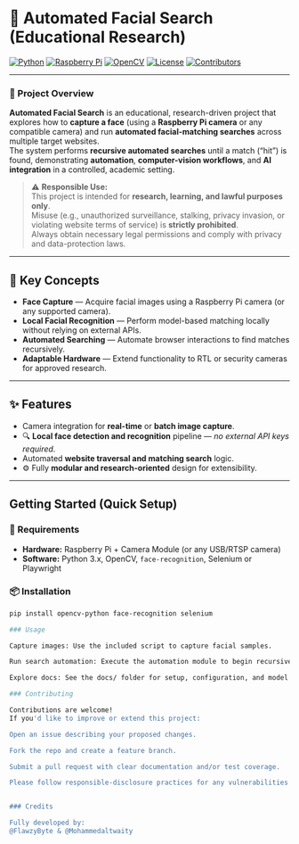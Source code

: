 # 🧠 Automated Facial Search (Educational Research)

[![Python](https://img.shields.io/badge/Python-3.x-blue?logo=python)](https://www.python.org/)
[![Raspberry Pi](https://img.shields.io/badge/Hardware-Raspberry%20Pi-red?logo=raspberrypi)](https://www.raspberrypi.com/)
[![OpenCV](https://img.shields.io/badge/Library-OpenCV-green?logo=opencv)](https://opencv.org/)
[![License](https://img.shields.io/badge/Use-Research%20%7C%20Educational-orange)](#)
[![Contributors](https://img.shields.io/badge/Contributors-FlawzyByte%20%7C%20Mohammedaltwaity-lightgrey)](#credits)

---

### 🎯 Project Overview
**Automated Facial Search** is an educational, research-driven project that explores how to **capture a face** (using a **Raspberry Pi camera** or any compatible camera) and run **automated facial-matching searches** across multiple target websites.  
The system performs **recursive automated searches** until a match (“hit”) is found, demonstrating **automation**, **computer-vision workflows**, and **AI integration** in a controlled, academic setting.

> ⚠️ **Responsible Use:**  
> This project is intended for **research, learning, and lawful purposes only**.  
> Misuse (e.g., unauthorized surveillance, stalking, privacy invasion, or violating website terms of service) is **strictly prohibited**.  
> Always obtain necessary legal permissions and comply with privacy and data-protection laws.

---

## 🔑 Key Concepts
-  **Face Capture** — Acquire facial images using a Raspberry Pi camera (or any supported camera).  
-  **Local Facial Recognition** — Perform model-based matching locally without relying on external APIs.  
-  **Automated Searching** — Automate browser interactions to find matches recursively.  
-  **Adaptable Hardware** — Extend functionality to RTL or security cameras for approved research.

---

## ✨ Features
-  Camera integration for **real-time** or **batch image capture**.  
- 🔍 **Local face detection and recognition** pipeline — *no external API keys required*.  
-  Automated **website traversal and matching search** logic.  
- ⚙️ Fully **modular and research-oriented** design for extensibility.

---

##  Getting Started (Quick Setup)


### 🧰 Requirements
- **Hardware:** Raspberry Pi + Camera Module (or any USB/RTSP camera)  
- **Software:** Python 3.x, OpenCV, `face-recognition`, Selenium or Playwright  

### 📦 Installation
```bash
pip install opencv-python face-recognition selenium

### Usage

Capture images: Use the included script to capture facial samples.

Run search automation: Execute the automation module to begin recursive website searches.

Explore docs: See the docs/ folder for setup, configuration, and model tuning.

### Contributing

Contributions are welcome!
If you'd like to improve or extend this project:

Open an issue describing your proposed changes.

Fork the repo and create a feature branch.

Submit a pull request with clear documentation and/or test coverage.

Please follow responsible-disclosure practices for any vulnerabilities or privacy concerns.


### Credits

Fully developed by:
@FlawzyByte & @Mohammedaltwaity
